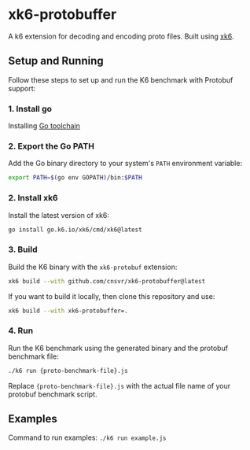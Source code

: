 # xk6-protobuffer
A k6 extension for decoding and encoding proto files. Built using [xk6](https://github.com/grafana/xk6).


## Setup and Running 

Follow these steps to set up and run the K6 benchmark with Protobuf support:

### 1. Install go

Installing [Go toolchain](https://go101.org/article/go-toolchain.html)

### 2. Export the Go PATH

Add the Go binary directory to your system's `PATH` environment variable:

```bash
export PATH=$(go env GOPATH)/bin:$PATH
```

### 2. Install xk6

Install the latest version of xk6:

```bash
go install go.k6.io/xk6/cmd/xk6@latest
```

### 3. Build

Build the K6 binary with the `xk6-protobuf` extension:

```bash
xk6 build --with github.com/cnsvr/xk6-protobuffer@latest
```

If you want to build it locally, then clone this repository and use:
```bash
xk6 build --with xk6-protobuffer=.
```

### 4. Run

Run the K6 benchmark using the generated binary and the protobuf benchmark file:

```bash
./k6 run {proto-benchmark-file}.js
```

Replace `{proto-benchmark-file}.js` with the actual file name of your protobuf benchmark script.

## Examples

Command to run examples:
```./k6 run example.js```

